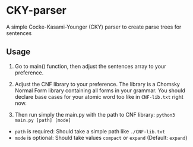 # CKY-parser

A simple Cocke-Kasami-Younger (CKY) parser to create parse trees for sentences

## Usage

1. Go to main() function, then adjust the sentences array to your preference.

2. Adjust the CNF library to your preference. The library is a Chomsky Normal Form library containing all forms in your grammar. You should declare base cases for your atomic word too like in `CNF-lib.txt` right now.

3. Then run simply the main.py with the path to CNF library: `python3 main.py [path] [mode]`
- `path` is required: Should take a simple path like `./CNF-lib.txt`
- `mode` is optional: Should take values `compact` or `expand` (Default: `expand`)